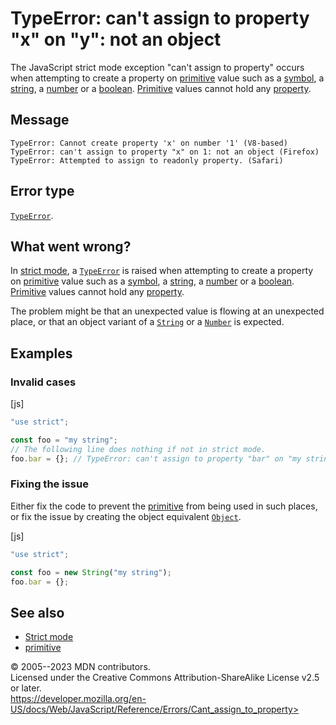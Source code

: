 TypeError: can\'t assign to property \"x\" on \"y\": not an object
==================================================================


The JavaScript strict mode exception \"can\'t assign to property\"
occurs when attempting to create a property on
[primitive](https://developer.mozilla.org/en-US/docs/Glossary/Primitive)
value such as a [symbol](../global_objects/symbol), a
[string](https://developer.mozilla.org/en-US/docs/Glossary/String), a
[number](https://developer.mozilla.org/en-US/docs/Glossary/Number) or a
[boolean](https://developer.mozilla.org/en-US/docs/Glossary/Boolean).
[Primitive](https://developer.mozilla.org/en-US/docs/Glossary/Primitive)
values cannot hold any
[property](https://developer.mozilla.org/en-US/docs/Glossary/Property/JavaScript).



Message
-------


```text
TypeError: Cannot create property 'x' on number '1' (V8-based)
TypeError: can't assign to property "x" on 1: not an object (Firefox)
TypeError: Attempted to assign to readonly property. (Safari)
```




Error type 
----------


[`TypeError`](../global_objects/typeerror).




What went wrong? 
----------------


In [strict mode](../strict_mode), a
[`TypeError`](../global_objects/typeerror) is raised when attempting to
create a property on
[primitive](https://developer.mozilla.org/en-US/docs/Glossary/Primitive)
value such as a [symbol](../global_objects/symbol), a
[string](https://developer.mozilla.org/en-US/docs/Glossary/String), a
[number](https://developer.mozilla.org/en-US/docs/Glossary/Number) or a
[boolean](https://developer.mozilla.org/en-US/docs/Glossary/Boolean).
[Primitive](https://developer.mozilla.org/en-US/docs/Glossary/Primitive)
values cannot hold any
[property](https://developer.mozilla.org/en-US/docs/Glossary/Property/JavaScript).

The problem might be that an unexpected value is flowing at an
unexpected place, or that an object variant of a
[`String`](../global_objects/string) or a
[`Number`](../global_objects/number) is expected.




Examples
--------



### Invalid cases 




[js]


```js
"use strict";

const foo = "my string";
// The following line does nothing if not in strict mode.
foo.bar = {}; // TypeError: can't assign to property "bar" on "my string": not an object
```





### Fixing the issue 


Either fix the code to prevent the
[primitive](https://developer.mozilla.org/en-US/docs/Glossary/Primitive)
from being used in such places, or fix the issue by creating the object
equivalent [`Object`](../global_objects/object).



[js]


```js
"use strict";

const foo = new String("my string");
foo.bar = {};
```





See also 
--------


-   [Strict mode](../strict_mode)
-   [primitive](https://developer.mozilla.org/en-US/docs/Glossary/Primitive)




© 2005--2023 MDN contributors.\
Licensed under the Creative Commons Attribution-ShareAlike License v2.5
or later.\
https://developer.mozilla.org/en-US/docs/Web/JavaScript/Reference/Errors/Cant_assign_to_property>

